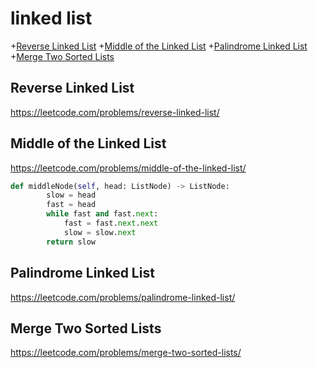 # linked list
+[Reverse Linked List](#reverse-linked-list)
+[Middle of the Linked List](#middle-of-the-linked-list)
+[Palindrome Linked List](#palindrome-linked-list)
+[Merge Two Sorted Lists](#merge-two-sorted-lists)


## Reverse Linked List
https://leetcode.com/problems/reverse-linked-list/

## Middle of the Linked List
https://leetcode.com/problems/middle-of-the-linked-list/

```python
def middleNode(self, head: ListNode) -> ListNode:
        slow = head
        fast = head
        while fast and fast.next:
            fast = fast.next.next
            slow = slow.next
        return slow

```
## Palindrome Linked List
https://leetcode.com/problems/palindrome-linked-list/


## Merge Two Sorted Lists
https://leetcode.com/problems/merge-two-sorted-lists/


